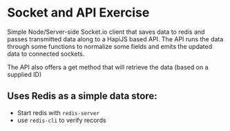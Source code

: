 # Socket and API Exercise

Simple Node/Server-side Socket.io client that saves data to redis and passes transmitted data along to a HapiJS based API. The API runs the data through some functions to normalize some fields and emits the updated data to connected sockets.

The API also offers a get method that will retrieve the data (based on a supplied ID) 

## Uses Redis as a simple data store:

* Start redis with `redis-server`
* use `redis-cli` to verify records
